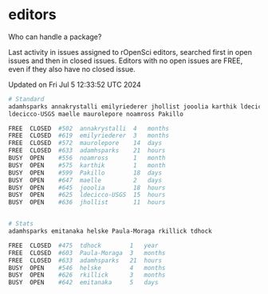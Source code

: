 # editors

Who can handle a package?

Last activity in issues assigned to rOpenSci editors, searched first in open
issues and then in closed issues. Editors with no open issues are FREE, even if
they also have no closed issue.


Updated on Fri Jul 5 12:33:52 UTC 2024

```bash
# Standard
adamhsparks annakrystalli emilyriederer jhollist jooolia karthik ldecicco
ldecicco-USGS maelle maurolepore noamross Pakillo

FREE  CLOSED  #502  annakrystalli  4   months
FREE  CLOSED  #619  emilyriederer  3   months
FREE  CLOSED  #572  maurolepore    14  days
FREE  CLOSED  #633  adamhsparks    21  hours
BUSY  OPEN    #556  noamross       1   month
BUSY  OPEN    #575  karthik        1   month
BUSY  OPEN    #599  Pakillo        18  days
BUSY  OPEN    #647  maelle         2   days
BUSY  OPEN    #645  jooolia        18  hours
BUSY  OPEN    #625  ldecicco-USGS  15  hours
BUSY  OPEN    #636  jhollist       11  hours


# Stats
adamhsparks emitanaka helske Paula-Moraga rkillick tdhock

FREE  CLOSED  #475  tdhock        1   year
FREE  CLOSED  #603  Paula-Moraga  3   months
FREE  CLOSED  #633  adamhsparks   21  hours
BUSY  OPEN    #546  helske        4   months
BUSY  OPEN    #626  rkillick      3   months
BUSY  OPEN    #642  emitanaka     5   days
```
